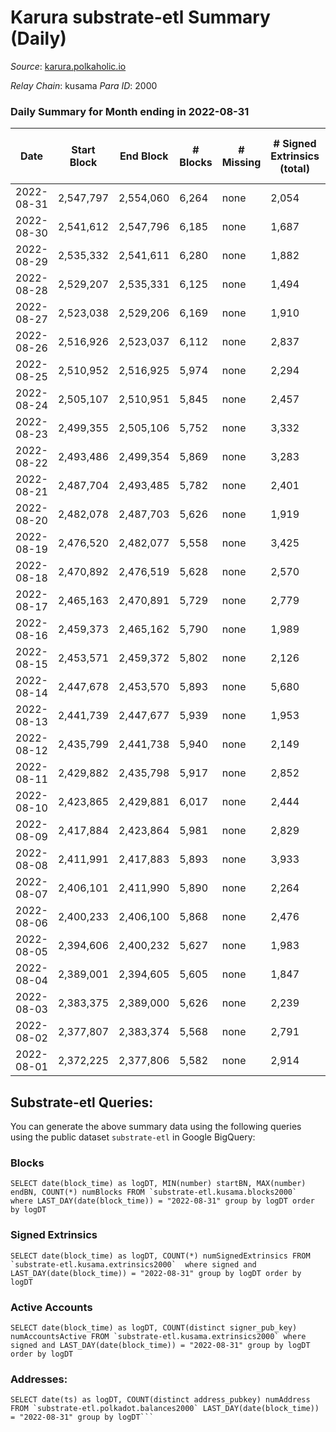 # Karura substrate-etl Summary (Daily)

_Source_: [karura.polkaholic.io](https://karura.polkaholic.io)

*Relay Chain*: kusama
*Para ID*: 2000



### Daily Summary for Month ending in 2022-08-31


| Date | Start Block | End Block | # Blocks | # Missing | # Signed Extrinsics (total) | # Active Accounts | # Addresses with Balances | # Events | # Transfers | # XCM Transfers In | # XCM Transfers Out |
| ---- | ----------- | --------- | -------- | --------- | --------------------------- | ----------------- | ------------------------- | -------- | ----------- | ------------------ | ------------------- |
| 2022-08-31 | 2,547,797 | 2,554,060 | 6,264 | none  | 2,054 | 240 | 91,546 | 75,246 | 6,323 ($1,051,420) | 118 ($127,850) | 125 ($111,567) |
| 2022-08-30 | 2,541,612 | 2,547,796 | 6,185 | none  | 1,687 | 248 | 91,527 | 71,078 | 5,710 ($462,502) | 98 ($45,041.43) | 113 ($121,160) |
| 2022-08-29 | 2,535,332 | 2,541,611 | 6,280 | none  | 1,882 | 251 | 91,512 | 73,718 | 5,998 ($1,426,724) | 81 ($83,790.06) | 126 ($184,117) |
| 2022-08-28 | 2,529,207 | 2,535,331 | 6,125 | none  | 1,494 | 201 | 91,498 | 68,634 | 5,419 ($1,216,144) | 67 ($423,527,313,706) | 70 ($239,776) |
| 2022-08-27 | 2,523,038 | 2,529,206 | 6,169 | none  | 1,910 | 248 | 91,483 | 72,844 | 5,973 ($1,037,666) | 82 ($342,843) | 105 ($301,730) |
| 2022-08-26 | 2,516,926 | 2,523,037 | 6,112 | none  | 2,837 | 292 | 91,473 | 82,827 | 7,668 ($1,864,407) | 141 ($135,453) | 154 ($349,010) |
| 2022-08-25 | 2,510,952 | 2,516,925 | 5,974 | none  | 2,294 | 296 | 91,456 | 75,468 | 6,571 ($1,981,989) | 99 ($160,750) | 109 ($407,520) |
| 2022-08-24 | 2,505,107 | 2,510,951 | 5,845 | none  | 2,457 | 283 | 91,440 | 75,083 | 6,164 ($906,952) | 109 ($145,910) | 111 ($79,311.25) |
| 2022-08-23 | 2,499,355 | 2,505,106 | 5,752 | none  | 3,332 | 385 | 91,420 | 86,024 | 8,698 ($2,319,654) | 136 ($275,925,980,690) | 199 ($223,927) |
| 2022-08-22 | 2,493,486 | 2,499,354 | 5,869 | none  | 3,283 | 280 | 91,389 | 90,030 | 10,607 ($2,915,155) | 184 ($155,000,251,600) | 158 ($435,369) |
| 2022-08-21 | 2,487,704 | 2,493,485 | 5,782 | none  | 2,401 | 252 | 91,371 | 79,314 | 8,922 ($1,145,672) | 115 ($220,976) | 144 ($246,153) |
| 2022-08-20 | 2,482,078 | 2,487,703 | 5,626 | none  | 1,919 | 253 | 91,358 | 73,058 | 8,027 ($829,309) | 94 ($362,487,721,032) | 93 ($50,175.73) |
| 2022-08-19 | 2,476,520 | 2,482,077 | 5,558 | none  | 3,425 | 372 | 91,324 | 87,855 | 10,207 ($1,982,305) | 221 ($11,800,180,179) | 228 ($227,157) |
| 2022-08-18 | 2,470,892 | 2,476,519 | 5,628 | none  | 2,570 | 363 | 91,303 | 79,058 | 8,523 ($865,334) | 140 ($210,475) | 161 ($173,183) |
| 2022-08-17 | 2,465,163 | 2,470,891 | 5,729 | none  | 2,779 | 345 | 91,283 | 87,293 | 11,555 ($2,168,580) | 121 ($19,009,829,396) | 149 ($325,736) |
| 2022-08-16 | 2,459,373 | 2,465,162 | 5,790 | none  | 1,989 | 285 | 91,240 | 81,736 | 11,558 ($749,892) | 98 ($86,040.37) | 85 ($69,994.44) |
| 2022-08-15 | 2,453,571 | 2,459,372 | 5,802 | none  | 2,126 | 317 | 91,205 | 84,420 | 12,019 ($970,484) | 112 ($20,102,092,580) | 121 ($80,146.52) |
| 2022-08-14 | 2,447,678 | 2,453,570 | 5,893 | none  | 5,680 | 733 | 91,161 | 120,239 | 16,941 ($5,302,183) | 279 ($176,661,251,682) | 295 ($695,932) |
| 2022-08-13 | 2,441,739 | 2,447,677 | 5,939 | none  | 1,953 | 413 | 91,014 | 83,646 | 11,850 ($676,482) | 143 ($202,458,871,006) | 84 ($94,027.42) |
| 2022-08-12 | 2,435,799 | 2,441,738 | 5,940 | none  | 2,149 | 355 | 90,991 | 85,708 | 12,154 ($770,235) | 198 ($142,947,819,827) | 164 ($156,318) |
| 2022-08-11 | 2,429,882 | 2,435,798 | 5,917 | none  | 2,852 | 425 | 90,963 | 93,303 | 13,281 ($1,171,759) | 287 ($405,562,357,620) | 272 ($222,768) |
| 2022-08-10 | 2,423,865 | 2,429,881 | 6,017 | none  | 2,444 | 401 | 90,912 | 89,718 | 12,831 ($7,244,584) | 178 ($890,084,411) | 137 ($139,336) |
| 2022-08-09 | 2,417,884 | 2,423,864 | 5,981 | none  | 2,829 | 428 | 90,871 | 92,745 | 12,972 ($1,141,063) | 268 ($298,482,482,958) | 136 ($210,790) |
| 2022-08-08 | 2,411,991 | 2,417,883 | 5,893 | none  | 3,933 | 581 | 90,816 | 104,717 | 14,705 ($4,826,128) | 472 ($44,113,204,290) | 196 ($1,781,587) |
| 2022-08-07 | 2,406,101 | 2,411,990 | 5,890 | none  | 2,264 | 325 | 90,754 | 91,561 | 14,290 ($778,439) | 183 ($2,817,441,724) | 165 ($325,887) |
| 2022-08-06 | 2,400,233 | 2,406,100 | 5,868 | none  | 2,476 | 349 | 90,727 | 97,298 | 15,964 ($1,562,766) | 173 ($87,210,258,708) | 182 ($508,505) |
| 2022-08-05 | 2,394,606 | 2,400,232 | 5,627 | none  | 1,983 | 307 | 90,698 | 89,310 | 14,841 ($624,557) | 120 ($969,841,677,837) | 102 ($96,975.69) |
| 2022-08-04 | 2,389,001 | 2,394,605 | 5,605 | none  | 1,847 | 317 | 90,684 | 87,649 | 14,456 ($542,945) | 131 ($468,026,171,520) | 117 ($177,929) |
| 2022-08-03 | 2,383,375 | 2,389,000 | 5,626 | none  | 2,239 | 315 | 90,667 | 91,081 | 14,987 ($850,042) | 120 ($1,998,161,254) | 124 ($48,904.03) |
| 2022-08-02 | 2,377,807 | 2,383,374 | 5,568 | none  | 2,791 | 334 | 90,635 | 97,091 | 15,068 ($1,625,554) | 167 ($135,163,994,221) | 120 ($169,697) |
| 2022-08-01 | 2,372,225 | 2,377,806 | 5,582 | none  | 2,914 | 335 | 90,562 | 93,631 | 12,838 ($1,407,112) | 154 ($785,370,804,428) | 132 ($191,281) |

## Substrate-etl Queries:
You can generate the above summary data using the following queries using the public dataset `substrate-etl` in Google BigQuery:


### Blocks
```
SELECT date(block_time) as logDT, MIN(number) startBN, MAX(number) endBN, COUNT(*) numBlocks FROM `substrate-etl.kusama.blocks2000`  where LAST_DAY(date(block_time)) = "2022-08-31" group by logDT order by logDT
```


### Signed Extrinsics
```
SELECT date(block_time) as logDT, COUNT(*) numSignedExtrinsics FROM `substrate-etl.kusama.extrinsics2000`  where signed and LAST_DAY(date(block_time)) = "2022-08-31" group by logDT order by logDT
```


### Active Accounts
```
SELECT date(block_time) as logDT, COUNT(distinct signer_pub_key) numAccountsActive FROM `substrate-etl.kusama.extrinsics2000` where signed and LAST_DAY(date(block_time)) = "2022-08-31" group by logDT order by logDT
```


### Addresses:
```
SELECT date(ts) as logDT, COUNT(distinct address_pubkey) numAddress FROM `substrate-etl.polkadot.balances2000` LAST_DAY(date(block_time)) = "2022-08-31" group by logDT```

